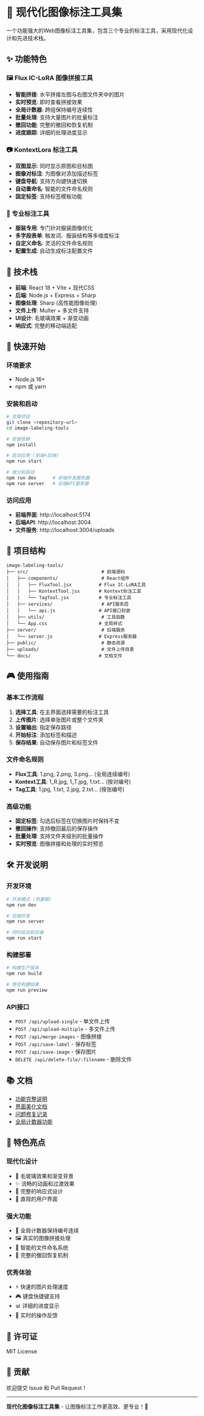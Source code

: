 # 🎨 现代化图像标注工具集

一个功能强大的Web图像标注工具集，包含三个专业的标注工具，采用现代化设计和先进技术栈。

## ✨ 功能特色

### 🖼️ Flux IC-LoRA 图像拼接工具
- **智能拼接**: 水平拼接左图与右图文件夹中的图片
- **实时预览**: 即时查看拼接效果
- **全局计数器**: 跨组保持编号连续性
- **批量处理**: 支持大量图片的批量标注
- **撤回功能**: 完整的撤回和恢复机制
- **进度跟踪**: 详细的处理进度显示

### 📷 KontextLora 标注工具
- **双图显示**: 同时显示原图和目标图
- **图像对标注**: 为图像对添加描述标签
- **键盘导航**: 支持方向键快速切换
- **自动重命名**: 智能的文件命名规则
- **固定标签**: 支持标签模板功能

### 🎨 专业标注工具
- **服装专用**: 专门针对服装图像优化
- **多字段表单**: 触发词、服装结构等多维度标注
- **自定义命名**: 灵活的文件命名规则
- **配置生成**: 自动生成标注配置文件

## 🚀 技术栈

- **前端**: React 18 + Vite + 现代CSS
- **后端**: Node.js + Express + Sharp
- **图像处理**: Sharp (高性能图像处理)
- **文件上传**: Multer + 多文件支持
- **UI设计**: 毛玻璃效果 + 渐变动画
- **响应式**: 完整的移动端适配

## 🎯 快速开始

### 环境要求
- Node.js 16+
- npm 或 yarn

### 安装和启动
```bash
# 克隆项目
git clone <repository-url>
cd image-labeling-tools

# 安装依赖
npm install

# 启动应用 (前端+后端)
npm run start

# 或分别启动
npm run dev      # 前端开发服务器
npm run server   # 后端API服务器
```

### 访问应用
- **前端界面**: http://localhost:5174
- **后端API**: http://localhost:3004
- **文件服务**: http://localhost:3004/uploads

## 📁 项目结构

```
image-labeling-tools/
├── src/                           # 前端源码
│   ├── components/                # React组件
│   │   ├── FluxTool.jsx          # Flux IC-LoRA工具
│   │   ├── KontextTool.jsx       # Kontext标注工具
│   │   └── TagTool.jsx           # 专业标注工具
│   ├── services/                  # API服务层
│   │   └── api.js                # API接口封装
│   ├── utils/                     # 工具函数
│   └── App.css                   # 全局样式
├── server/                        # 后端服务
│   └── server.js                 # Express服务器
├── public/                        # 静态资源
├── uploads/                       # 文件上传目录
└── docs/                         # 文档文件
```

## 🎮 使用指南

### 基本工作流程
1. **选择工具**: 在主界面选择需要的标注工具
2. **上传图片**: 选择单张图片或整个文件夹
3. **设置输出**: 指定保存路径
4. **开始标注**: 添加标签和描述
5. **保存结果**: 自动保存图片和标签文件

### 文件命名规则
- **Flux工具**: 1.png, 2.png, 3.png... (全局连续编号)
- **Kontext工具**: 1_R.jpg, 1_T.jpg, 1.txt... (按对编号)
- **Tag工具**: 1.jpg, 1.txt, 2.jpg, 2.txt... (按张编号)

### 高级功能
- **固定标签**: 勾选后标签在切换图片时保持不变
- **撤回操作**: 支持撤回最后的保存操作
- **批量处理**: 支持文件夹级别的批量操作
- **实时预览**: 图像拼接和处理的实时预览

## 🛠️ 开发说明

### 开发环境
```bash
# 开发模式 (热重载)
npm run dev

# 后端开发
npm run server

# 同时启动前后端
npm run start
```

### 构建部署
```bash
# 构建生产版本
npm run build

# 预览构建结果
npm run preview
```

### API接口
- `POST /api/upload-single` - 单文件上传
- `POST /api/upload-multiple` - 多文件上传
- `POST /api/merge-images` - 图像拼接
- `POST /api/save-label` - 保存标签
- `POST /api/save-image` - 保存图片
- `DELETE /api/delete-file/:filename` - 删除文件

## 📚 文档

- [功能完整说明](./COMPLETE-FEATURES.md)
- [界面美化文档](./COMPLETE-BEAUTIFICATION.md)
- [问题修复记录](./FLUX-FIXES.md)
- [全局计数器功能](./GLOBAL-COUNTER-FEATURE.md)

## 🎊 特色亮点

### 现代化设计
- 🎨 毛玻璃效果和渐变背景
- ✨ 流畅的动画和过渡效果
- 📱 完整的响应式设计
- 🎯 直观的用户界面

### 强大功能
- 🔢 全局计数器保持编号连续
- 🖼️ 真实的图像拼接处理
- 📝 智能的文件命名系统
- 🔄 完整的撤回恢复机制

### 优秀体验
- ⚡ 快速的图片处理速度
- 🎮 键盘快捷键支持
- 📊 详细的进度显示
- 🔔 实时的操作反馈

## 📄 许可证

MIT License

## 🤝 贡献

欢迎提交 Issue 和 Pull Request！

---

**现代化图像标注工具集** - 让图像标注工作更高效、更专业！🚀
